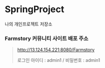 # SpringProject
나의 개인프로젝트 저장소
>
>
### Farmstory 커뮤니티 사이트 배포 주소
> http://13.124.154.221:8080/Farmstory
>
> 로그인 아이디 : admin1 / 비밀번호 : admin1
>
